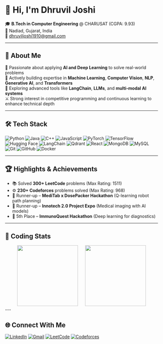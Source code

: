 # 👋 Hi, I'm Dhruvil Joshi

🎓 **B.Tech in Computer Engineering** @ CHARUSAT (CGPA: 9.93)  
📍 Nadiad, Gujarat, India  
📧 dhruviljoshi1910@gmail.com  

---

## 💫 About Me

🚀 Passionate about applying **AI and Deep Learning** to solve real-world problems  
🧠 Actively building expertise in **Machine Learning**, **Computer Vision**, **NLP**, **Generative AI**, and **Transformers**  
🧩 Exploring advanced tools like **LangChain**, **LLMs**, and **multi-modal AI systems**  
⚔️ Strong interest in competitive programming and continuous learning to enhance technical depth  

---

## 🛠️ Tech Stack

![Python](https://img.shields.io/badge/Python-3776AB?style=for-the-badge&logo=python&logoColor=white)
![Java](https://img.shields.io/badge/Java-ED8B00?style=for-the-badge&logo=java&logoColor=white)
![C++](https://img.shields.io/badge/C++-00599C?style=for-the-badge&logo=c%2b%2b&logoColor=white)
![JavaScript](https://img.shields.io/badge/JavaScript-F7DF1E?style=for-the-badge&logo=javascript&logoColor=black)
![PyTorch](https://img.shields.io/badge/PyTorch-EE4C2C?style=for-the-badge&logo=pytorch&logoColor=white)
![TensorFlow](https://img.shields.io/badge/TensorFlow-FF6F00?style=for-the-badge&logo=tensorflow&logoColor=white)
![Hugging Face](https://img.shields.io/badge/HuggingFace-FFD21F?style=for-the-badge&logo=huggingface&logoColor=black)
![LangChain](https://img.shields.io/badge/LangChain-00B3E6?style=for-the-badge&logo=data&logoColor=white)
![Qdrant](https://img.shields.io/badge/Qdrant-1D3557?style=for-the-badge&logo=vector&logoColor=white)
![React](https://img.shields.io/badge/React-20232A?style=for-the-badge&logo=react&logoColor=61DAFB)
![MongoDB](https://img.shields.io/badge/MongoDB-4EA94B?style=for-the-badge&logo=mongodb&logoColor=white)
![MySQL](https://img.shields.io/badge/MySQL-00758F?style=for-the-badge&logo=mysql&logoColor=white)
![Git](https://img.shields.io/badge/Git-F05032?style=for-the-badge&logo=git&logoColor=white)
![GitHub](https://img.shields.io/badge/GitHub-181717?style=for-the-badge&logo=github&logoColor=white)
![Docker](https://img.shields.io/badge/Docker-2496ED?style=for-the-badge&logo=docker&logoColor=white)

---

## 🏆 Highlights & Achievements

- 📚 Solved **300+ LeetCode** problems (Max Rating: 1511)  
- ⚙️ **230+ Codeforces** problems solved (Max Rating: 968)  
- 🥈 Runner-up – **MediTab x DosePacker Hackathon** (Q-learning robot path planning)  
- 🧬 Runner-up – **Innotech 2.0 Project Expo** (Medical imaging with AI models)  
- 🧠 5th Place – **ImmunoQuest Hackathon** (Deep learning for diagnostics)  

---
## 🏅 Coding Stats
<div align="center">
  <img src="https://leetcard.jacoblin.cool/dhruviljoshi1910?ext=heatmap&theme=dark" height="200"/>
  &nbsp;&nbsp;&nbsp;&nbsp;
  <img src="https://codeforces-readme-stats.vercel.app/api/card?username=dhruviljoshi1910&theme=github_dark&disable_animations=false&show_icons=true&force_username=true" height="200"/>
</div>
---

## 🌐 Connect With Me

[![LinkedIn](https://img.shields.io/badge/LinkedIn-0A66C2?style=for-the-badge&logo=linkedin&logoColor=white)](https://www.linkedin.com/in/dhruvil-joshi-11a8911b6)
[![Gmail](https://img.shields.io/badge/Gmail-D14836?style=for-the-badge&logo=gmail&logoColor=white)](mailto:dhruviljoshi1910@gmail.com)
[![LeetCode](https://img.shields.io/badge/LeetCode-FFA116?style=for-the-badge&logo=leetcode&logoColor=black)](https://leetcode.com/dhruviljoshi1910)
[![Codeforces](https://img.shields.io/badge/Codeforces-1F8ACB?style=for-the-badge&logo=codeforces&logoColor=white)](https://codeforces.com/profile/dhruviljoshi1910)
